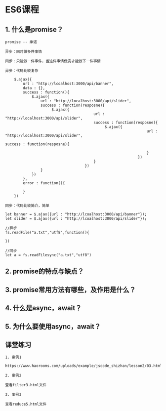 # ES6课程

## 1. 什么是promise？

    promise -- 承诺
    
    异步：同时做多件事情
    
    同步：只能做一件事件，当这件事情做完才能做下一件事情
    
    异步：代码比较复杂
    
        $.ajax({
            url : "http://lcoalhost:3000/api/banner",
            data : {},
            success : function(){
                $.ajax({
                    url : "http://localhost:3000/api/slider",
                    success : function(resposne){
                         $.ajax({
                                            url : "http://localhost:3000/api/slider",
                                            success : function(resposne){
                                                 $.ajax({
                                                                    url : "http://localhost:3000/api/slider",
                                                                    success : function(resposne){
                                                                    
                                                                    }
                                                                })
                                            }
                                        })
                    }
                })
            },
            error : function(){
            
            }
        })
    
    同步：代码比较简介，简单
    
    let banner = $.ajax({url : "http://lcoalhost:3000/api/banner"});
    let slider = $.ajax({url : "http://lcoalhost:3000/api/slider"});
    
    //异步
    fs.readFile("a.txt","utf8",function(){
    
    })  
    
    //同步
    let a = fs.readFilesync("a.txt","utf8")  
    
    

## 2. promise的特点与缺点？

## 3. promise常用方法有哪些，及作用是什么？

## 4. 什么是async，await？

## 5. 为什么要使用async，await？


## 课堂练习

    1. 案例1
    
    https://www.haorooms.com/uploads/example/jscode_shizhan/lesson2/03.html
    
    2. 案例2
    
    查看filter3.html文件
    
    3. 案例3
    
    查看reduce5.html文件